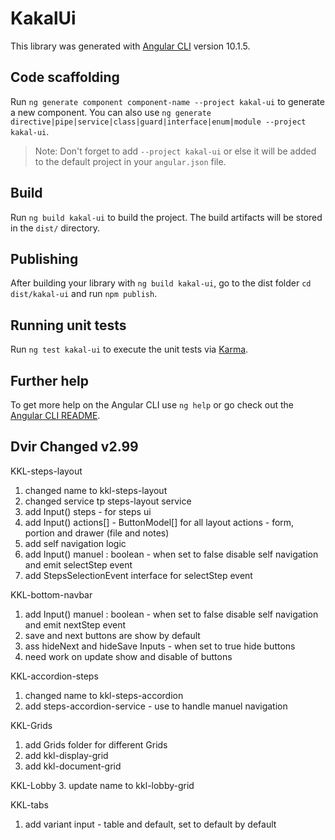 # KakalUi

This library was generated with [Angular CLI](https://github.com/angular/angular-cli) version 10.1.5.

## Code scaffolding

Run `ng generate component component-name --project kakal-ui` to generate a new component. You can also use `ng generate directive|pipe|service|class|guard|interface|enum|module --project kakal-ui`.
> Note: Don't forget to add `--project kakal-ui` or else it will be added to the default project in your `angular.json` file. 

## Build

Run `ng build kakal-ui` to build the project. The build artifacts will be stored in the `dist/` directory.

## Publishing

After building your library with `ng build kakal-ui`, go to the dist folder `cd dist/kakal-ui` and run `npm publish`.

## Running unit tests

Run `ng test kakal-ui` to execute the unit tests via [Karma](https://karma-runner.github.io).

## Further help

To get more help on the Angular CLI use `ng help` or go check out the [Angular CLI README](https://github.com/angular/angular-cli/blob/master/README.md).

## Dvir Changed v2.99

KKL-steps-layout

1. changed name to kkl-steps-layout
2. changed service tp steps-layout service
3. add Input() steps - for steps ui
4. add Input() actions[] - ButtonModel[] for all layout actions - form, portion and drawer (file and notes)
5. add self navigation logic
5. add Input() manuel : boolean - when set to false disable self navigation and emit selectStep event
6. add StepsSelectionEvent interface for selectStep event

KKL-bottom-navbar

1. add Input() manuel : boolean - when set to false disable self navigation and emit nextStep event
2. save and next buttons are show by default
3. ass hideNext and hideSave Inputs - when set to true hide buttons
4. need work on update show and disable of buttons

KKL-accordion-steps

1. changed name to kkl-steps-accordion
2. add steps-accordion-service - use to handle manuel navigation


KKL-Grids

1. add Grids folder for different Grids
2. add kkl-display-grid
3. add kkl-document-grid 

KKL-Lobby
3. update name to kkl-lobby-grid

KKL-tabs

1. add variant input - table and default, set to default by default 
